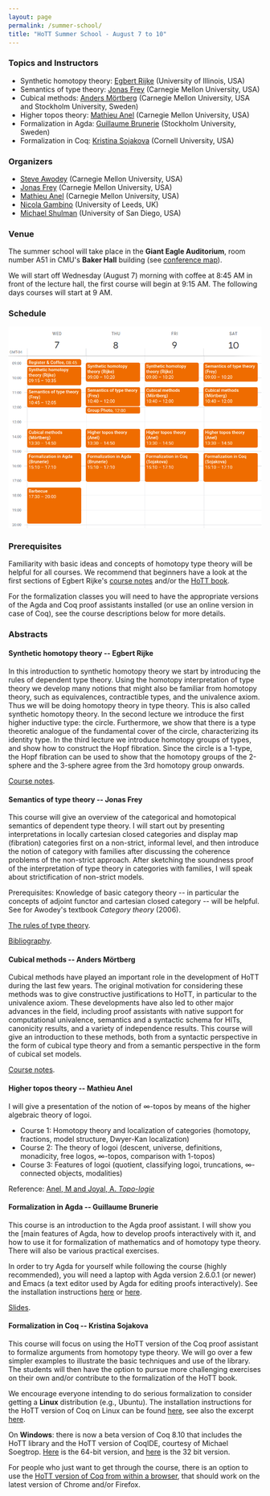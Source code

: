 ```yaml
---
layout: page
permalink: /summer-school/
title: "HoTT Summer School - August 7 to 10"
---
```


### Topics and Instructors

* Synthetic homotopy theory: [Egbert Rijke](https://github.com/EgbertRijke) (University of Illinois, USA)
* Semantics of type theory: [Jonas Frey](https://sites.google.com/site/jonasfreysite/) (Carnegie Mellon University, USA)
* Cubical methods: [Anders Mörtberg](http://www.cs.cmu.edu/~amoertbe/) (Carnegie Mellon University, USA and Stockholm University, Sweden)
* Higher topos theory: [Mathieu Anel](http://mathieu.anel.free.fr) (Carnegie Mellon University, USA)
* Formalization in Agda: [Guillaume Brunerie](https://guillaumebrunerie.github.io) (Stockholm University, Sweden)
* Formalization in Coq: [Kristina Sojakova](http://www.cs.cornell.edu/~ks858/) (Cornell University, USA)

### Organizers

* [Steve Awodey](https://www.andrew.cmu.edu/user/awodey/) (Carnegie Mellon University, USA)
* [Jonas Frey](https://sites.google.com/site/jonasfreysite/) (Carnegie Mellon University, USA)
* [Mathieu Anel](http://mathieu.anel.free.fr/) (Carnegie Mellon University, USA)
* [Nicola Gambino](http://www1.maths.leeds.ac.uk/~pmtng/) (University of Leeds, UK)
* [Michael Shulman](http://home.sandiego.edu/~shulman/) (University of San Diego, USA)

### Venue

The summer school will take place in the **Giant Eagle Auditorium**, room number
A51 in CMU's **Baker Hall** building (see [conference
map](https://drive.google.com/open?id=1Eq3-6x6P75jL6tUcY7eDLOuoL2-7NbHc&usp=sharing)).

We will start off Wednesday (August 7) morning with coffee at 8:45 AM in front
of the lecture hall, the first course will begin at 9:15 AM. The following days
courses will start at 9 AM.

### Schedule

![Summer school program](/images/ss-schedule.png)

### Prerequisites

Familiarity with basic ideas and concepts of homotopy type theory will be
helpful for all courses. We recommend that beginners have a look at the first
sections of Egbert Rijke's [course notes](/images/hott-intro-rijke.pdf) and/or
the [HoTT
book](https://hott.github.io/book/nightly/hott-online-1212-g0d25f68.pdf).

For the formalization classes you will need to have the appropriate versions of
the Agda and Coq proof assistants installed (or use an online version in case of
Coq), see the course descriptions below for more details.

### Abstracts

#### Synthetic homotopy theory -- Egbert Rijke

In this introduction to synthetic homotopy theory we start by introducing the
rules of dependent type theory. Using the homotopy interpretation of type theory
we develop many notions that might also be familiar from homotopy theory, such
as equivalences, contractible types, and the univalence axiom. Thus we will be
doing homotopy theory in type theory. This is also called synthetic homotopy
theory. In the second lecture we introduce the first higher inductive type: the
circle. Furthermore, we show that there is a type theoretic analogue of the
fundamental cover of the circle, characterizing its identity type. In the third
lecture we introduce homotopy groups of types, and show how to construct the
Hopf fibration. Since the circle is a 1-type, the Hopf fibration can be used to
show that the homotopy groups of the 2-sphere and the 3-sphere agree from the
3rd homotopy group onwards.

[Course notes](/images/hott-intro-rijke.pdf).

#### Semantics of type theory -- Jonas Frey

This course will give an overview of the categorical and homotopical semantics
of dependent type theory. I will start out by presenting interpretations in
locally cartesian closed categories and display map (fibration) categories first
on a non-strict, informal level, and then introduce the notion of category
with families after discussing the coherence problems of the non-strict
approach. After sketching the soundness proof of the interpretation of type
theory in categories with families, I will speak about strictification of
non-strict models.

Prerequisites: Knowledge of basic category theory -- in particular the concepts
of adjoint functor and cartesian closed category -- will be helpful. See for
Awodey's textbook *Category theory* (2006).

[The rules of type theory](/images/mltt-rules.pdf).

[Bibliography](/images/semantics-bibliography.pdf).


#### Cubical methods -- Anders Mörtberg

Cubical methods have played an important role in the development of HoTT during
the last few years. The original motivation for considering these methods was to
give constructive justifications to HoTT, in particular to the univalence axiom.
These developments have also led to other major advances in the field, including
proof assistants with native support for computational univalence, semantics and
a syntactic schema for HITs, canonicity results, and a variety of independence
results. This course will give an introduction to these methods, both from a
syntactic perspective in the form of cubical type theory and from a semantic
perspective in the form of cubical set models.

[Course notes](http://www.cs.cmu.edu/~amoertbe/papers/cubicalmethods.pdf).

#### Higher topos theory -- Mathieu Anel


I will give a presentation of the notion of ∞-topos by means of the higher
algebraic theory of logoi.

* Course 1: Homotopy theory and localization of categories (homotopy, fractions,
model structure, Dwyer-Kan localization)
* Course 2: The theory of logoi (descent, universe, definitions, monadicity, free
logos, ∞-topos, comparison with 1-topos)
* Course 3: Features of logoi (quotient, classifying logoi, truncations,
∞-connected objects, modalities)

Reference: [Anel, M and Joyal, A.
*Topo-logie*](http://mathieu.anel.free.fr/mat/doc/Anel-Joyal-Topo-logie.pdf)

#### Formalization in Agda -- Guillaume Brunerie

This course is an introduction to the Agda proof assistant. I will show you the
[main features of Agda, how to develop proofs interactively with it, and how to
use it for formalization of mathematics and of homotopy type theory. There will
also be various practical exercises.

In order to try Agda for yourself while following the course (highly
recommended), you will need a laptop with Agda version 2.6.0.1 (or newer) and
Emacs (a text editor used by Agda for editing proofs interactively). See the
installation instructions
[here](https://hott.github.io/HoTT-2019/agda-installation/) or
[here](https://agda.readthedocs.io/en/v2.6.0.1/getting-started/installation.html).

[Slides](https://guillaumebrunerie.github.io/pdf/SummerSchool1.pdf).

#### Formalization in Coq -- Kristina Sojakova

This course will focus on using the HoTT version of the Coq proof assistant to
formalize arguments from homotopy type theory. We will go over a few simpler
examples to illustrate the basic techniques and use of the library. The students
will then have the option to pursue more challenging exercises on their own
and/or contribute to the formalization of the HoTT book.

We encourage everyone intending to do serious formalization to consider getting
a **Linux** distribution (e.g., Ubuntu). The installation instructions for the
HoTT version of Coq on Linux can be found
[here](https://github.com/HoTT/HoTT/blob/master/INSTALL.md), see also the
excerpt [here](https://hott.github.io/HoTT-2019/coq-installation/).

On **Windows**: there is now a beta version of Coq 8.10 that includes the HoTT
library and the HoTT version of CoqIDE, courtesy of Michael Soegtrop.
[Here](https://gitlab.com/coq/coq/-/jobs/261177798/artifacts/browse/artifacts/)
is the 64-bit version, and
[here](https://gitlab.com/coq/coq/-/jobs/261177800/artifacts/browse/artifacts/)
is the 32 bit version.

For people who just want to get through the course, there is an option to use
the [HoTT version of Coq from within a browser](https://x80.org/rhino-hott/),
that should work on the latest version of Chrome and/or Firefox.
